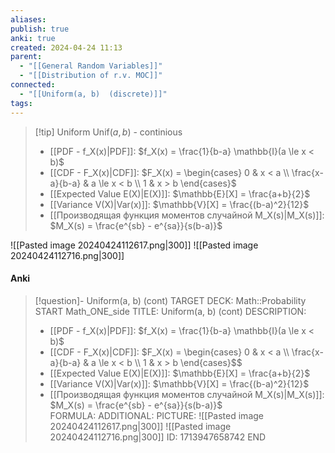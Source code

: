 ```yaml
---
aliases: 
publish: true
anki: true
created: 2024-04-24 11:13
parent:
  - "[[General Random Variables]]"
  - "[[Distribution of r.v. MOC]]"
connected:
  - "[[Uniform(a, b)  (discrete)]]"
tags: 
---
```


> [!tip] Uniform $\text{Unif}(a, b)$ - continious
> - [[PDF - f_X(x)|PDF]]: $f_X(x) = \frac{1}{b-a} \mathbb{I}(a \le x < b)$
> - [[CDF - F_X(x)|CDF]]: $F_X(x) = \begin{cases} 0 & x < a \\ \frac{x-a}{b-a} & a \le x < b \\ 1 & x > b \end{cases}$
> - [[Expected Value E(X)|E(X)]]: $\mathbb{E}[X] = \frac{a+b}{2}$
> - [[Variance V(X)|Var(x)]]: $\mathbb{V}[X] = \frac{(b-a)^2}{12}$
> - [[Производящая функция моментов случайной M_X(s)|M_X(s)]]: $M_X(s) = \frac{e^{sb} - e^{sa}}{s(b-a)}$  

![[Pasted image 20240424112617.png|300]]
![[Pasted image 20240424112716.png|300]]

#### Anki
> [!question]- Uniform(a, b) (cont)
TARGET DECK: Math::Probability 
START
Math_ONE_side
TITLE: Uniform(a, b) (cont)
DESCRIPTION: 
> - [[PDF - f_X(x)|PDF]]: $f_X(x) = \frac{1}{b-a} \mathbb{I}(a \le x < b)$
> - [[CDF - F_X(x)|CDF]]: $F_X(x) = \begin{cases} 0 & x < a \\ \frac{x-a}{b-a} & a \le x < b \\ 1 & x > b \end{cases}$$
> - [[Expected Value E(X)|E(X)]]: $\mathbb{E}[X] = \frac{a+b}{2}$
> - [[Variance V(X)|Var(x)]]: $\mathbb{V}[X] = \frac{(b-a)^2}{12}$
> - [[Производящая функция моментов случайной M_X(s)|M_X(s)]]: $M_X(s) = \frac{e^{sb} - e^{sa}}{s(b-a)}$  
FORMULA: 
ADDITIONAL:
PICTURE:
![[Pasted image 20240424112617.png|300]]
![[Pasted image 20240424112716.png|300]]
ID: 1713947658742
END